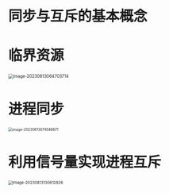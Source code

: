 # 同步与互斥的基本概念



# 临界资源

<img src="https://cvp.oss-cn-shanghai.aliyuncs.com/picgo/202308130647861.png" alt="image-20230813064703714" style="zoom: 60%;" />



# 进程同步

<img src="https://cvp.oss-cn-shanghai.aliyuncs.com/picgo/202308130745779.png" alt="image-20230813074546671" style="zoom:50%;" />



# 利用信号量实现进程互斥

<img src="https://cvp.oss-cn-shanghai.aliyuncs.com/picgo/202308131306960.png" alt="image-20230813130612826" style="zoom: 55%;" />



